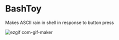 # BashToy
Makes ASCII rain in shell in response to button press

![ezgif com-gif-maker](https://user-images.githubusercontent.com/28885052/193029247-a1e52dd7-85b2-4bee-a9c5-7a072f1e6d19.gif)
